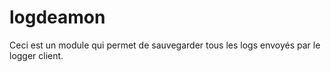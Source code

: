 # logdeamon
Ceci est un module qui permet de sauvegarder tous les logs envoyés par le logger client.
